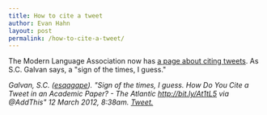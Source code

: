 ```yaml
---
title: How to cite a tweet
author: Evan Hahn
layout: post
permalink: /how-to-cite-a-tweet/
---
```

The Modern Language Association now has [a page about citing tweets][1]. As S.C. Galvan says, a "sign of the times, I guess."

*Galvan, S.C. ([esqagape][2]). "Sign of the times, I guess. How Do You Cite a Tweet in an Academic Paper? - The Atlantic <http://bit.ly/At1tL5> via @AddThis" 12 March 2012, 8:38am. [Tweet.][3]*

 [1]: http://www.mla.org/style/style_faq/mlastyle_cite_a_tweet
 [2]: http://twitter.com/esqagape/
 [3]: http://twitter.com/esqagape/status/179184680720007170
